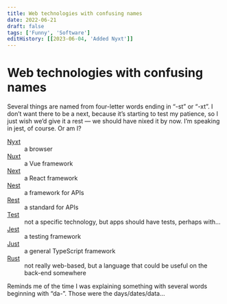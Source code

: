 ```yaml
---
title: Web technologies with confusing names
date: 2022-06-21
draft: false
tags: ['Funny', 'Software']
editHistory: [[2023-06-04, 'Added Nyxt']]
---
```


# Web technologies with confusing names

Several things are named from four-letter words ending in “-st” or “-xt”. I don’t want there to be a next, because it’s starting to test my patience, so I just wish we’d give it a rest — we should have nixed it by now. I’m speaking in jest, of course. Or am I?

<dl>
<dt><a href="https://nyxt.atlas.engineer/">Nyxt</a></dt>
<dd>a browser</dd>
<dt><a href="https://nuxtjs.org/">Nuxt</a></dt>
<dd>a Vue framework</dd>
<dt><a href="https://nextjs.org/">Next</a></dt>
<dd>a React framework</dd>
<dt><a href="https://nestjs.com/">Nest</a></dt>
<dd>a framework for APIs</dd>
<dt><a href="https://en.wikipedia.org/wiki/Representational_state_transfer">Rest</a></dt>
<dd>a standard for APIs</dd>
<dt><a href="https://en.wikipedia.org/wiki/Software_testing">Test</a></dt>
<dd>not a specific technology, but apps should have tests, perhaps with…</dd>
<dt><a href="https://jestjs.io/">Jest</a></dt>
<dd>a testing framework</dd>
<dt><a href="https://github.com/sonnyt/just">Just</a></dt>
<dd>a general TypeScript framework</dd>
<dt><a href="https://www.rust-lang.org/">Rust</a></dt>
<dd>not really web-based, but a language that could be useful on the back-end somewhere</dd>
</dl>

Reminds me of the time I was explaining something with several words beginning with “da-”. Those were the days/<wbr>dates/<wbr>data…
